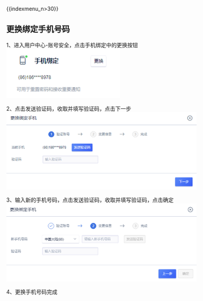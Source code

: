 {{indexmenu_n>30}}

## 更换绑定手机号码

1、进入用户中心-账号安全，点击手机绑定中的更换按钮  
![](/images/account_20190102151048.png)

2、点击发送验证码，收取并填写验证码，点击下一步  
![](/images/account_20190102151255.png)

3、输入新的手机号码，点击发送验证码，收取并填写验证码，点击确定  
![](/images/account_20190102151536.png)

4、更换手机号码完成
